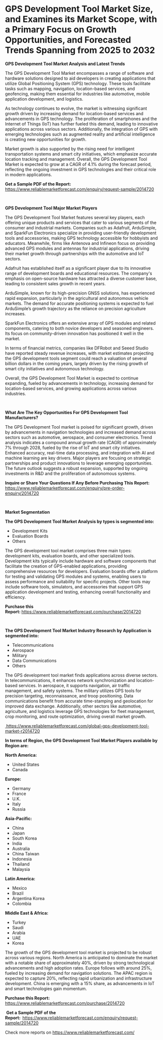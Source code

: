 <p><h1>GPS Development Tool Market Size, and Examines its Market Scope, with a Primary Focus on Growth Opportunities, and Forecasted Trends Spanning from 2025 to 2032</h1></p><p><strong>GPS Development Tool Market Analysis and Latest Trends</strong></p>
<p><p>The GPS Development Tool Market encompasses a range of software and hardware solutions designed to aid developers in creating applications that utilize Global Positioning System (GPS) technology. These tools facilitate tasks such as mapping, navigation, location-based services, and geofencing, making them essential for industries like automotive, mobile application development, and logistics. </p><p>As technology continues to evolve, the market is witnessing significant growth driven by increasing demand for location-based services and advancements in GPS technology. The proliferation of smartphones and the Internet of Things (IoT) has further fueled this demand, leading to innovative applications across various sectors. Additionally, the integration of GPS with emerging technologies such as augmented reality and artificial intelligence is creating new opportunities for growth.</p><p>Market growth is also supported by the rising need for intelligent transportation systems and smart city initiatives, which emphasize accurate location tracking and management. Overall, the GPS Development Tool Market is expected to grow at a CAGR of 4.1% during the forecast period, reflecting the ongoing investment in GPS technologies and their critical role in modern applications.</p></p>
<p><strong>Get a Sample PDF of the Report:&nbsp;</strong> <a href="https://www.reliablemarketforecast.com/enquiry/request-sample/2014720?utm_campaign=1900&utm_medium=2&utm_source=Github&utm_content=ia&utm_term=17012025&utm_id=gps-development-tool">https://www.reliablemarketforecast.com/enquiry/request-sample/2014720</a></p>
<p>&nbsp;</p>
<p><strong>GPS Development Tool Major Market Players</strong></p>
<p><p>The GPS Development Tool Market features several key players, each offering unique products and services that cater to various segments of the consumer and industrial markets. Companies such as Adafruit, ArduSimple, and SparkFun Electronics specialize in providing user-friendly development tools and accessories, making GPS technology accessible for hobbyists and educators. Meanwhile, firms like Antenova and Infineon focus on providing advanced GPS modules and antennas for industrial applications, driving their market growth through partnerships with the automotive and IoT sectors.</p><p>Adafruit has established itself as a significant player due to its innovative range of development boards and educational resources. The company's emphasis on open-source hardware has attracted a diverse customer base, leading to consistent sales growth in recent years.</p><p>ArduSimple, known for its high-precision GNSS solutions, has experienced rapid expansion, particularly in the agricultural and autonomous vehicle markets. The demand for accurate positioning systems is expected to fuel ArduSimple’s growth trajectory as the reliance on precision agriculture increases.</p><p>SparkFun Electronics offers an extensive array of GPS modules and related components, catering to both novice developers and seasoned engineers. Its focus on community-driven innovation has positioned it well in the market.</p><p>In terms of financial metrics, companies like DFRobot and Seeed Studio have reported steady revenue increases, with market estimates projecting the GPS development tools segment could reach a valuation of several billion dollars in the coming years, largely driven by the rising growth of smart city initiatives and autonomous technology.</p><p>Overall, the GPS Development Tool Market is expected to continue expanding, fueled by advancements in technology, increasing demand for location-based services, and growing applications across various industries.</p></p>
<p>&nbsp;</p>
<p><strong>What Are The Key Opportunities For GPS Development Tool Manufacturers?</strong></p>
<p><p>The GPS Development Tool market is poised for significant growth, driven by advancements in navigation technologies and increased demand across sectors such as automotive, aerospace, and consumer electronics. Trend analysis indicates a compound annual growth rate (CAGR) of approximately 7% through 2028, fueled by the rise of IoT and smart city initiatives. Enhanced accuracy, real-time data processing, and integration with AI and machine learning are key drivers. Major players are focusing on strategic partnerships and product innovations to leverage emerging opportunities. The future outlook suggests a robust expansion, supported by ongoing investments in R&D and the proliferation of autonomous systems.</p></p>
<p><strong>Inquire or Share Your Questions If Any Before Purchasing This Report:</strong> <a href="https://www.reliablemarketforecast.com/enquiry/pre-order-enquiry/2014720?utm_campaign=1900&utm_medium=2&utm_source=Github&utm_content=ia&utm_term=17012025&utm_id=gps-development-tool">https://www.reliablemarketforecast.com/enquiry/pre-order-enquiry/2014720</a></p>
<p>&nbsp;</p>
<p><strong>Market Segmentation</strong></p>
<p><strong>The GPS Development Tool Market Analysis by types is segmented into:</strong></p>
<p><ul><li>Development Kits</li><li>Evaluation Boards</li><li>Others</li></ul></p>
<p><p>The GPS development tool market comprises three main types: development kits, evaluation boards, and other specialized tools. Development kits typically include hardware and software components that facilitate the creation of GPS-enabled applications, providing comprehensive resources for developers. Evaluation boards offer a platform for testing and validating GPS modules and systems, enabling users to assess performance and suitability for specific projects. Other tools may include software tools, simulators, and accessories that support GPS application development and testing, enhancing overall functionality and efficiency.</p></p>
<p><strong>Purchase this Report:&nbsp;</strong><a href="https://www.reliablemarketforecast.com/purchase/2014720?utm_campaign=1900&utm_medium=2&utm_source=Github&utm_content=ia&utm_term=17012025&utm_id=gps-development-tool">https://www.reliablemarketforecast.com/purchase/2014720</a></p>
<p>&nbsp;</p>
<p><strong>The GPS Development Tool Market Industry Research by Application is segmented into:</strong></p>
<p><ul><li>Telecommunications</li><li>Aerospace</li><li>Military</li><li>Data Communications</li><li>Others</li></ul></p>
<p><p>The GPS development tool market finds applications across diverse sectors. In telecommunications, it enhances network synchronization and location-based services. In aerospace, it supports navigation, air traffic management, and safety systems. The military utilizes GPS tools for precision targeting, reconnaissance, and troop positioning. Data communications benefit from accurate time-stamping and geolocation for improved data exchange. Additionally, other sectors like automotive, agriculture, and logistics leverage GPS technologies for fleet management, crop monitoring, and route optimization, driving overall market growth.</p></p>
<p><a href="https://www.reliablemarketforecast.com/global-gps-development-tool-market-r2014720?utm_campaign=1900&utm_medium=2&utm_source=Github&utm_content=ia&utm_term=17012025&utm_id=gps-development-tool">&nbsp;https://www.reliablemarketforecast.com/global-gps-development-tool-market-r2014720</a></p>
<p><strong>In terms of Region, the GPS Development Tool Market Players available by Region are:</strong></p>
<p>
    <p> <strong> North America: </strong>
        <ul>
            <li>United States</li>
            <li>Canada</li>
        </ul>
        </p> 
    <p> <strong> Europe: </strong>
        <ul>
            <li>Germany</li>
            <li>France</li>
            <li>U.K.</li>
            <li>Italy</li>
            <li>Russia</li>
        </ul>
        </p> 
    <p> <strong> Asia-Pacific: </strong>
        <ul>
            <li>China</li>
            <li>Japan</li>
            <li>South Korea</li>
            <li>India</li>
            <li>Australia</li>
            <li>China Taiwan</li>
            <li>Indonesia</li>
            <li>Thailand</li>
            <li>Malaysia</li>
        </ul>
        </p> 
    <p> <strong> Latin America: </strong>
        <ul>
            <li>Mexico</li>
            <li>Brazil</li>
            <li>Argentina Korea</li>
            <li>Colombia</li>
        </ul>
        </p> 
    <p> <strong> Middle East & Africa: </strong>
        <ul>
            <li>Turkey</li>
            <li>Saudi</li>
            <li>Arabia</li>
            <li>UAE</li>
            <li>Korea</li>
        </ul>
    </p>
    </p>
<p><p>The growth of the GPS development tool market is projected to be robust across various regions. North America is anticipated to dominate the market with a notable share of approximately 40%, driven by strong technological advancements and high adoption rates. Europe follows with around 25%, fueled by increasing demand for navigation solutions. The APAC region is expected to capture 20%, reflecting rapid urbanization and infrastructure development. China is emerging with a 15% share, as advancements in IoT and smart technologies gain momentum.</p></p>
<p><strong>Purchase this Report: </strong><a href="https://www.reliablemarketforecast.com/purchase/2014720?utm_campaign=1900&utm_medium=2&utm_source=Github&utm_content=ia&utm_term=17012025&utm_id=gps-development-tool">https://www.reliablemarketforecast.com/purchase/2014720</a></p>
<p>&nbsp;<strong>Get a Sample PDF of the Report:&nbsp;&nbsp;</strong><a href="https://www.reliablemarketforecast.com/enquiry/request-sample/2014720?utm_campaign=1900&utm_medium=2&utm_source=Github&utm_content=ia&utm_term=17012025&utm_id=gps-development-tool">https://www.reliablemarketforecast.com/enquiry/request-sample/2014720</a></p>
<p><strong></strong></p>
<p>Check more reports on <a href="https://www.reliablemarketforecast.com/?utm_campaign=1900&utm_medium=2&utm_source=Github&utm_content=ia&utm_term=17012025&utm_id=gps-development-tool">https://www.reliablemarketforecast.com/</a></p>